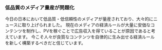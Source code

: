 ### 低品質のメディア量産が問題化
今日の日本において低品質・低信頼性のメディアが量産されており、大々的にニュースに取り上げられました。
現在のメディアの経済ルールが大量に安価なコンテンツを制作し、PVを稼ぐことで広告収入を得ていることが原因であると考えています。
今こそ人々が良質なコンテンツを自律的に生み出せる経済ルールを新しく構築するべきだと信じています。
